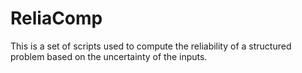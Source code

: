 # ReliaComp
This is a set of scripts used to compute the reliability of a structured problem based on the uncertainty of the inputs.
